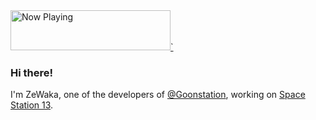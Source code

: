 <a href="https://now-playing-profile.zewaka.vercel.app/now-playing?open">
    <img src="https://now-playing-profile.zewaka.vercel.app/now-playing" width="256" height="64" alt="Now Playing">`
</a>

### Hi there!

I'm ZeWaka, one of the developers of [@Goonstation](https://github.com/goonstation), working on [Space Station 13](https://spacestation13.com).
